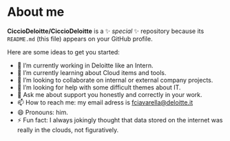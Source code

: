 # About me


**CiccioDeloitte/CiccioDeloitte** is a ✨ _special_ ✨ repository because its `README.md` (this file) appears on your GitHub profile.

Here are some ideas to get you started:

- 🔭 I’m currently working in Deloitte like an Intern.
- 🌱 I’m currently learning about Cloud items and tools.
- 👯 I’m looking to collaborate on internal or external company projects.
- 🤔 I’m looking for help with some difficult themes about IT. 
- 💬 Ask me about support you honestly and correctly in your work.
- 📫 How to reach me: my email adress is fciavarella@deloitte.it
- 😄 Pronouns: him.
- ⚡ Fun fact: I always jokingly thought that data stored on the internet was really in the clouds, not figuratively.

